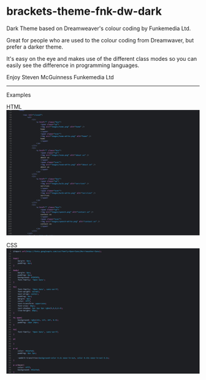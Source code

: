 # brackets-theme-fnk-dw-dark

Dark Theme based on Dreamweaver's colour coding by Funkemedia Ltd.

Great for people who are used to the colour coding from Dreamwaver, but prefer a darker theme.

It's easy on the eye and makes use of the different class modes so you can easily see the difference in programming languages.

Enjoy
Steven McGuinness
Funkemedia Ltd

--------------------

Examples

HTML
![Screen Shot](images/theme-html.jpg)

CSS
![Screen Shot](images/theme-css.jpg)
